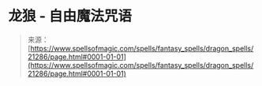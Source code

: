 <!--yml

category: 未分类

date: 2024-06-12 19:04:37

-->

# 龙狼 - 自由魔法咒语

> 来源：[https://www.spellsofmagic.com/spells/fantasy_spells/dragon_spells/21286/page.html#0001-01-01](https://www.spellsofmagic.com/spells/fantasy_spells/dragon_spells/21286/page.html#0001-01-01)
